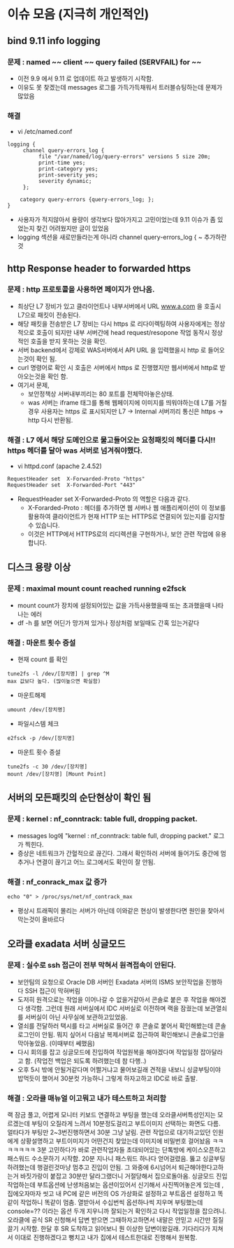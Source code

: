 # 이슈 모음 (지극히 개인적인)
## bind 9.11 info logging
### 문제 : named ~~ client ~~ query failed (SERVFAIL) for ~~
* 이전 9.9 에서 9.11 로 업데이트 하고 발생하기 시작함.
* 이유도 못 찾겠는데 messages 로그를 가득가득채워서 트러블슈팅하는데 문제가 많았음
  
### 해결
* vi /etc/named.conf
```
logging {
     channel query-errors_log {
          file "/var/named/log/query-errors" versions 5 size 20m;
          print-time yes;
          print-category yes;
          print-severity yes;
          severity dynamic;
     };
     
    category query-errors {query-errors_log; };
}
```
* 사용자가 적지않아서 용량이 생각보다 많아가지고 고민이었는데 9.11 이슈가 좀 있었는지 찾긴 어려웠지만 글이 있었음
* logging 섹션을 새로만들라는게 아니라 channel query-errors_log { ~ 추가하란 것

## http Response header to forwarded https
### 문제 : http 프로토콜을 사용하면 페이지가 안나옴.
* 최상단 L7 장비가 있고 클라이언트나 내부서버에서 URL www.a.com 을 호출시 L7으로 패킷이 전송된다.
* 해당 패킷을 전송받은 L7 장비는 다시 https 로 리다이렉팅하여 사용자에게는 정상적으로 호출이 되지만 내부 서버간에 head request/resopone 작업 동작시 정상적인 호출을 받지 못하는 것을 확인.
* 서버 backend에서 강제로 WAS서버에서 API URL 을 입력했을시 http 로 들어오는것이 확인 됨.
 * curl 명령어로 확인 시 호출은 서버에서 https 로 진행했지만 웹서버에서 http로 받아오는것을 확인 함.
* 여기서 문제,
  * 보안정책상 서버내부끼리는 80 포트를 전체막아놓은상태.
  * was 서버는 iframe 태그를 통해 웹페이지에 이미지를 띄워야하는데 L7를 거칠경우 사용자는 https 로 표시되지만 L7 -> Internal 서버끼리 통신은 https -> http 다시 반환됨.
    
### 해결 : L7 에서 해당 도메인으로 물고들어오는 요청패킷의 헤더를 다시!! https 헤더를 달아 was 서버로 넘겨줘야했다.
* vi httpd.conf (apache 2.4.52)
```
RequestHeader set  X-Forwarded-Proto "https"
RequestHeader set  X-Forwarded-Port "443"
```
* RequestHeader set X-Forwarded-Proto 의 역할은 다음과 같다.
  * X-Forarded-Proto : 헤더를 추가하면 웹 서버나 웹 애플리케이션이 이 정보를 활용하여 클라이언트가 현재 HTTP 또는 HTTPS로 연결되어 있는지를 감지할 수 있습니다.
  * 이것은 HTTP에서 HTTPS로의 리디렉션을 구현하거나, 보안 관련 작업에 유용합니다.
 
## 디스크 용량 이상
### 문제 : maximal mount count reached running e2fsck
* mount count가 장치에 설정되어있는 값을 가득사용했을때 또는 초과했을때 나타나는 에러
* df -h 를 보면 어딘가 망가져 있거나 정상처럼 보일때도 간혹 있는거같다

### 해결 : 마운트 횟수 증설
* 현재 count 를 확인
```
tune2fs -l /dev/[장치명] | grep ^M
max 값보다 높다. (많이높으면 확실함)
```
* 마운트해제
```
umount /dev/[장치명]
```
* 파일시스템 체크
```
e2fsck -p /dev/[장치명]
```
* 마운트 횟수 증설
```
tune2fs -c 30 /dev/[장치명]
mount /dev/[장치명] [Mount Point]
```

## 서버의 모든패킷의 순단현상이 확인 됨
### 문제 : kernel : nf_conntrack: table full, dropping packet.
* messages log에 "kernel : nf_conntrack: table full, dropping packet." 로그가 찍힌다.
* 증상은 네트워크가 간혈적으로 끊긴다. 그래서 확인하러 서버에 들어가도 중간에 멈추거나 연결이 끊기고 어느 로그에서도 확인이 잘 안됨.

### 해결 : nf_conrack_max 값 증가
```
echo "0" > /proc/sys/net/nf_contrack_max
```
* 평상시 트래픽이 몰리는 서버가 아닌데 이와같은 현상이 발생한다면 원인을 찾아서 막는것이 올바르다

## 오라클 exadata 서버 싱글모드
### 문제 : 실수로 ssh 접근이 전부 막혀서 원격접속이 안된다.
* 보안팀의 요청으로 Oracle DB 서버인 Exadata 서버의 ISMS 보안작업을 진행하다 SSH 접근이 막혀버림
* 도저히 원격으로는 작업을 이어나갈 수 없을거같아서 콘솔로 붙은 후 작업을 해야겠다 생각함. 그런데 원래 서버실에서 IDC 서버실로 이전하며 랙을 잠궜는데 보관열쇠를 서버실이 아닌 사무실에 보관하고있었음.
* 열쇠를 전달하러 택시를 타고 서버실로 들어간 후 콘솔로 붙어서 확인해봤는데 콘솔로그인이 안됨. 뭐지 싶어서 다음날 복제서버로 접근하여 확인해보니 콘솔로그인을 막아놓았음. (이때부터 쎄했음)
* 다시 회의를 잡고 싱글모드에 진입하여 작업원복을 해야겠다며 작업일정 잡아달라고 함. (작업전 백업은 되도록 하려했는데 참 다행..)
* 오후 5시 밖에 안될거같다며 어쩔거냐고 물어보길래 견적을 내보니 싱글부팅이야 밥먹듯이 했어서 30분컷 가능하니 그렇게 하자고하고 IDC로 바로 출발.

### 해결 : 오라클 매뉴얼 이고뭐고 내가 테스트하고 처리함
랙 잠금 풀고, 어렵게 모니터 키보드 연결하고 부팅을 했는데 오라클서버특성인지는 모르겠는데 부팅이 오질라게 느려서 10분정도걸리고 부트이미지 선택하는 화면도 다름. 얼타다가 부팅만 2~3번진행하면서 30분 그냥 날림.
관련 작업으로 대기하고있던 인원에게 상황설명하고 부트이미지가 어떤건지 찾았는데 이미지에 비밀번호 걸어놨음 ㅋㅋㅋㅋㅋㅋㅋ 3분 고민하다가 바로 관련작업자들 초대되어있는 단톡방에 케이스오픈하고 패스워드 수소문하기 시작함.
20분 지나니 패스워드 하나다 얻어걸렸음. 뚫고 싱글부팅하려했는데 행걸린것마냥 멈추고 진입이 안됨. 그 와중에 6시넘어서 퇴근해야한다고하는거 바짓가랑이 붙잡고 30분만 달라그랬더니 거절당해서 집으로돌아옴.
싱글모드 진입 작업하는데 부트옵션에 난생처음보는 옵션이있어서 신기해서 사진찍어놓은게 있는데 , 집에오자마자 씻고 내 PC에 같은 버전의 OS 가상화로 설정하고 부트옵션 설정하고 똑같이 작업하니 똑같이 멈춤.
열받아서 수십번씩 옵션하나씩 지우며 부팅했는데 console=?? 이라는 옵션 두개 지우니까 잘되는거 확인하고 다시 작업일정을 잡으려니. 오라클에 공식 SR 신청해서 답변 받으면 그때하자고하면서 내말은 안믿고 시간만 질질끌기 시작함.
한달 후 SR 도착하고 읽어보니 뭔 이상한 답변이왔길래. 기다리다가 지쳐서 이대로 진행하겠다고 뻥치고 내가 집에서 테스트한대로 진행해서 원복함.
